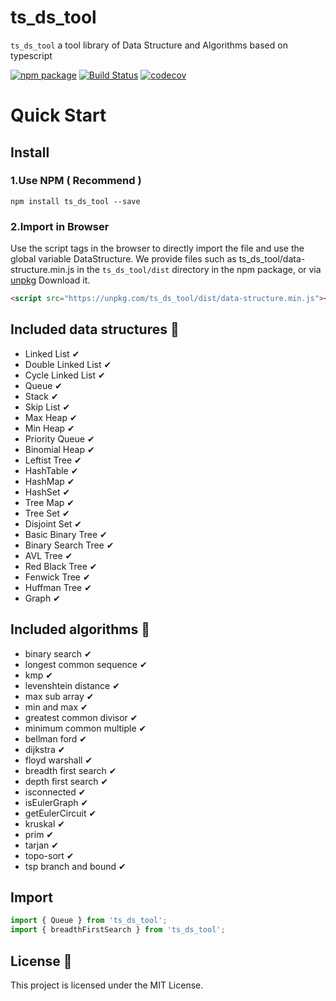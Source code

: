 # ts_ds_tool
`ts_ds_tool` a tool library of Data Structure and Algorithms based on typescript

[![npm package](https://img.shields.io/npm/v/ts_ds_tool.svg?style=flat-square)](https://www.npmjs.org/package/ts_ds_tool) [![Build Status](https://travis-ci.org/HaifengDu/ts_ds_tool.svg?branch=master)](https://travis-ci.org/HaifengDu/ts_ds_tool) [![codecov](https://codecov.io/gh/HaifengDu/ts_ds_tool/branch/master/graph/badge.svg)](https://codecov.io/gh/HaifengDu/ts_ds_tool)

# Quick Start

## Install

### 1.Use NPM ( Recommend )

``
npm install ts_ds_tool --save
``

### 2.Import in Browser
Use the script tags in the browser to directly import the file and use the global variable DataStructure. We provide files such as ts_ds_tool/data-structure.min.js in the `ts_ds_tool/dist` directory in the npm package, or via [unpkg](https://unpkg.com/ts_ds_tool/) Download it.


``` html
<script src="https://unpkg.com/ts_ds_tool/dist/data-structure.min.js"></script>

```

## Included data structures &#128296;

* Linked List &#10004;
* Double Linked List &#10004;
* Cycle Linked List &#10004;
* Queue &#10004;
* Stack &#10004;
* Skip List &#10004;
* Max Heap &#10004;
* Min Heap &#10004;
* Priority Queue &#10004;
* Binomial Heap &#10004;
* Leftist Tree &#10004;
* HashTable &#10004;
* HashMap &#10004;
* HashSet &#10004;
* Tree Map &#10004;
* Tree Set &#10004;
* Disjoint Set &#10004;
* Basic Binary Tree &#10004;
* Binary Search Tree &#10004;
* AVL Tree &#10004;
* Red Black Tree &#10004;
* Fenwick Tree &#10004;
* Huffman Tree &#10004;
* Graph &#10004;

## Included algorithms &#128296;

* binary search &#10004;
* longest common sequence &#10004;
* kmp &#10004;
* levenshtein distance &#10004;
* max sub array &#10004;
* min and max &#10004;
* greatest common divisor &#10004;
* minimum common multiple &#10004;
* bellman ford &#10004;
* dijkstra &#10004;
* floyd warshall &#10004;
* breadth first search &#10004;
* depth first search &#10004;
* isconnected &#10004;
* isEulerGraph &#10004;
* getEulerCircuit &#10004;
* kruskal &#10004;
* prim &#10004;
* tarjan &#10004;
* topo-sort &#10004;
* tsp branch and bound &#10004;

## Import
``` js
import { Queue } from 'ts_ds_tool';
import { breadthFirstSearch } from 'ts_ds_tool';
```
## License &#128064;

This project is licensed under the MIT License.